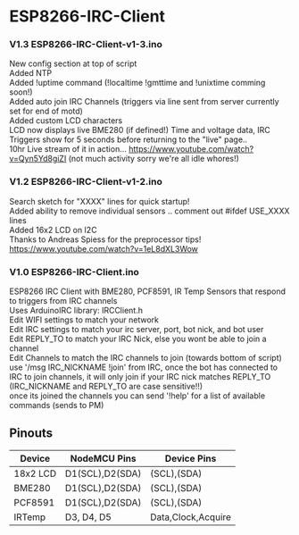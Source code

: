 # ESP8266-IRC-Client

### V1.3 ESP8266-IRC-Client-v1-3.ino
New config section at top of script<br>
Added NTP<br>
Added !uptime command (!localtime !gmttime and !unixtime comming soon!)<br> 
Added auto join IRC Channels (triggers via line sent from server currently set for end of motd)<br>
Added custom LCD characters<br>
LCD now displays live BME280 (if defined!) Time and voltage data, IRC Triggers show for 5 seconds before returning to the "live" page..<br>
10hr Live stream of it in action... https://www.youtube.com/watch?v=Qyn5Yd8giZI (not much activity sorry we're all idle whores!)<br>

### V1.2 ESP8266-IRC-Client-v1-2.ino
Search sketch for "XXXX" lines for quick startup!<br>
Added ability to remove individual sensors .. comment out #ifdef USE_XXXX lines<br> 
Added 16x2 LCD on I2C<br>
Thanks to Andreas Spiess for the preprocessor tips! https://www.youtube.com/watch?v=1eL8dXL3Wow

### V1.0 ESP8266-IRC-Client.ino
ESP8266 IRC Client with BME280, PCF8591, IR Temp Sensors that respond to triggers from IRC channels<br>
Uses ArduinoIRC library: IRCClient.h<br>
Edit WIFI settings to match your network<br>
Edit IRC settings to match your irc server, port, bot nick, and bot user<br>
Edit REPLY_TO to match your IRC Nick, else you wont be able to join a channel<br>
Edit Channels to match the IRC channels to join (towards bottom of script)<br>
use '/msg IRC_NICKNAME !join' from IRC, once the bot has connected to IRC to join channels, it will only join if your IRC nick matches REPLY_TO (IRC_NICKNAME and REPLY_TO are case sensitive!!)<br>
once its joined the channels you can send '!help' for a list of available commands (sends to PM)<br>

## Pinouts

Device   |NodeMCU Pins     |Device Pins 
---------|-----------------|-------------------
18x2 LCD | D1(SCL),D2(SDA) | (SCL),(SDA)
BME280   | D1(SCL),D2(SDA) | (SCL),(SDA)
PCF8591  | D1(SCL),D2(SDA) | (SCL),(SDA)
IRTemp   | D3, D4, D5      | Data,Clock,Acquire


